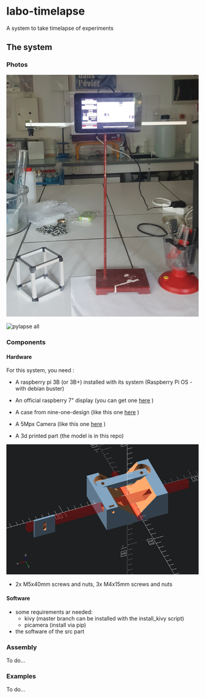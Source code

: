 # labo-timelapse
A system to take timelapse of experiments

## The system

### Photos

![pylapse all](https://raw.githubusercontent.com/olivier-boesch/labo-timelapse/main/media/v1_complete.jpg)

![pylapse all](https://raw.githubusercontent.com/olivier-boesch/labo-timelapse/main/media/v1_screen.jpg)


### Components

#### Hardware

For this system, you need :

* A raspberry pi 3B (or 3B+) installed with its system (Raspberry Pi OS - with debian buster)
* An official raspberry 7" display (you can get one [here](https://www.kubii.fr/ecrans-afficheurs/1131-ecran-tactile-officiel-7-800x480-kubii-640522710829.html) )
* A case from nine-one-design (like this one [here](https://www.welectron.com/OneNineDesign-Raspberry-Pi-3-Touch-Screen-Case-White) )
* A 5Mpx Camera (like this one [here](https://www.kubii.fr/cameras-accessoires/2195-module-camera-5mp-avec-focus-ajustable-kubii-3272496011090.html]) )

* A 3d printed part (the model is in this repo)

![pylapse mount](https://raw.githubusercontent.com/olivier-boesch/labo-timelapse/main/media/pylapse_mount.png)

* 2x M5x40mm screws and nuts, 3x M4x15mm screws and nuts

#### Software

* some requirements ar needed:
    * kivy (master branch can be installed with the install_kivy script)
    * picamera (install via pip)
* the software of the src part

### Assembly

To do...

### Examples

To do...


